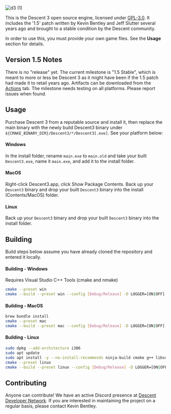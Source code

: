 ![d3 (1)](https://github.com/DescentDevelopers/Descent3/assets/47716344/82ba0911-ee32-4565-84ee-b432c215ab95)

This is the Descent 3 open source engine, licensed under [GPL-3.0](https://github.com/DescentDevelopers/Descent3?tab=GPL-3.0-1-ov-file). It includes the '1.5' patch written by Kevin Bentley and Jeff Slutter several years ago and brought to a stable condition by the Descent community.

In order to use this, you must provide your own game files. See the **Usage** section for details.

## Version 1.5 Notes
There is no "release" yet. The current milestone is "1.5 Stable", which is meant to more or less be Descent 3 as it might have been if the 1.5 patch had made it to retail years ago. Artifacts can be downloaded from the [Actions](https://github.com/DescentDevelopers/Descent3/actions) tab.
The milestone needs testing on all platforms. Please report issues when found.

## Usage
Purchase Descent 3 from a reputable source and install it, then replace the main binary with the newly build Descent3 binary under `${CMAKE_BINARY_DIR}/Descent3/*/Descent3[.exe]`.
See your platform below:

#### Windows
In the install folder, rename `main.exe` to `main.old` and take your built `Descent3.exe`, name it `main.exe`, and add it to the install folder.

#### MacOS
Right-click Descent3.app, click Show Package Contents. Back up your `Descent3` binary and drop your built `Descent3` binary into the install (Contents/MacOS) folder.

#### Linux
Back up your `Descent3` binary and drop your built `Descent3` binary into the install folder.

## Building
Build steps below assume you have already cloned the repository and entered it locally.

#### Building - Windows
Requires Visual Studio C++ Tools (cmake and nmake)
```sh
cmake --preset win
cmake --build --preset win --config [Debug/Release] -D LOGGER=[ON|OFF]
```

#### Building - MacOS
```sh
brew bundle install
cmake --preset mac
cmake --build --preset mac --config [Debug/Release] -D LOGGER=[ON|OFF]
```

#### Building - Linux
```sh
sudo dpkg --add-architecture i386
sudo apt update
sudo apt install -y --no-install-recommends ninja-build cmake g++ libsdl1.2-dev libsdl-image1.2-dev libncurses-dev libxext6:i386
cmake --preset linux
cmake --build --preset linux --config [Debug/Release] -D LOGGER=[ON|OFF]
```

## Contributing
Anyone can contribute! We have an active Discord presence at [Descent Developer Network](https://discord.gg/GNy5CUQ). If you are interested in maintaining the project on a regular basis, please contact Kevin Bentley.
